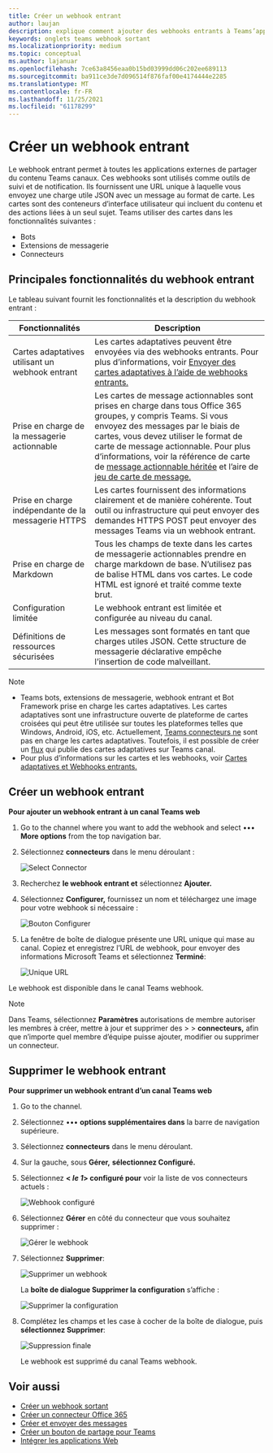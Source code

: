 ```yaml
---
title: Créer un webhook entrant
author: laujan
description: explique comment ajouter des webhooks entrants à Teams’application et publier des demandes externes Teams avec des webhooks entrants
keywords: onglets teams webhook sortant
ms.localizationpriority: medium
ms.topic: conceptual
ms.author: lajanuar
ms.openlocfilehash: 7ce63a8456eaa0b15bd03999dd06c202ee689113
ms.sourcegitcommit: ba911ce3de7d096514f876faf00e4174444e2285
ms.translationtype: MT
ms.contentlocale: fr-FR
ms.lasthandoff: 11/25/2021
ms.locfileid: "61178299"
---
```

# <a name="create-incoming-webhook"></a>Créer un webhook entrant

Le webhook entrant permet à toutes les applications externes de partager du contenu Teams canaux. Ces webhooks sont utilisés comme outils de suivi et de notification. Ils fournissent une URL unique à laquelle vous envoyez une charge utile JSON avec un message au format de carte. Les cartes sont des conteneurs d’interface utilisateur qui incluent du contenu et des actions liées à un seul sujet. Teams utiliser des cartes dans les fonctionnalités suivantes :

* Bots
* Extensions de messagerie
* Connecteurs

## <a name="key-features-of-incoming-webhook"></a>Principales fonctionnalités du webhook entrant

Le tableau suivant fournit les fonctionnalités et la description du webhook entrant :

| Fonctionnalités | Description |
| ------- | ----------- |
|Cartes adaptatives utilisant un webhook entrant|Les cartes adaptatives peuvent être envoyées via des webhooks entrants. Pour plus d’informations, voir [Envoyer des cartes adaptatives à l’aide de webhooks entrants.](../../webhooks-and-connectors/how-to/connectors-using.md#send-adaptive-cards-using-an-incoming-webhook)|
|Prise en charge de la messagerie actionnable|Les cartes de message actionnables sont prises en charge dans tous Office 365 groupes, y compris Teams. Si vous envoyez des messages par le biais de cartes, vous devez utiliser le format de carte de message actionnable. Pour plus d’informations, voir la référence de carte de [message actionnable héritée](/outlook/actionable-messages/message-card-reference) et l’aire de [jeu de carte de message.](https://messagecardplayground.azurewebsites.net)|
|Prise en charge indépendante de la messagerie HTTPS|Les cartes fournissent des informations clairement et de manière cohérente. Tout outil ou infrastructure qui peut envoyer des demandes HTTPS POST peut envoyer des messages Teams via un webhook entrant.|
|Prise en charge de Markdown|Tous les champs de texte dans les cartes de messagerie actionnables prendre en charge markdown de base. N’utilisez pas de balise HTML dans vos cartes. Le code HTML est ignoré et traité comme texte brut.|
|Configuration limitée|Le webhook entrant est limitée et configurée au niveau du canal.|
|Définitions de ressources sécurisées|Les messages sont formatés en tant que charges utiles JSON. Cette structure de messagerie déclarative empêche l’insertion de code malveillant.|

> [!NOTE]
> * Teams bots, extensions de messagerie, webhook entrant et Bot Framework prise en charge les cartes adaptatives. Les cartes adaptatives sont une infrastructure ouverte de plateforme de cartes croisées qui peut être utilisée sur toutes les plateformes telles que Windows, Android, iOS, etc. Actuellement, [Teams connecteurs ne](../../webhooks-and-connectors/how-to/connectors-creating.md) sont pas en charge les cartes adaptatives. Toutefois, il est possible de créer un [flux](https://flow.microsoft.com/blog/microsoft-flow-in-microsoft-teams/) qui publie des cartes adaptatives sur Teams canal.
> * Pour plus d’informations sur les cartes et les webhooks, voir [Cartes adaptatives et Webhooks entrants.](~/task-modules-and-cards/what-are-cards.md#adaptive-cards-and-incoming-webhooks)

## <a name="create-incoming-webhook"></a>Créer un webhook entrant

**Pour ajouter un webhook entrant à un canal Teams web**

1. Go to the channel where you want to add the webhook and select &#8226;&#8226;&#8226; **More options** from the top navigation bar.
1. Sélectionnez **connecteurs** dans le menu déroulant :

    ![Select Connector](~/assets/images/connectors.png)

1. Recherchez **le webhook entrant et** sélectionnez **Ajouter.**
1. Sélectionnez **Configurer,** fournissez un nom et téléchargez une image pour votre webhook si nécessaire :

    ![Bouton Configurer](~/assets/images/configure.png)

1. La fenêtre de boîte de dialogue présente une URL unique qui mase au canal. Copiez et enregistrez l’URL de webhook, pour envoyer des informations Microsoft Teams et sélectionnez **Terminé**:

    ![Unique URL](~/assets/images/url.png)

Le webhook est disponible dans le canal Teams webhook.

> [!NOTE]
> Dans Teams, sélectionnez **Paramètres** autorisations de membre autoriser les membres à créer, mettre à jour et supprimer des  >    >  **connecteurs,** afin que n’importe quel membre d’équipe puisse ajouter, modifier ou supprimer un connecteur.

## <a name="remove-incoming-webhook"></a>Supprimer le webhook entrant

**Pour supprimer un webhook entrant d’un canal Teams web**

1. Go to the channel.
1. Sélectionnez &#8226;&#8226;&#8226; **options supplémentaires dans** la barre de navigation supérieure.
1. Sélectionnez **connecteurs** dans le menu déroulant.
1. Sur la gauche, sous **Gérer,** **sélectionnez Configuré.**
1. Sélectionnez **< *le 1*> configuré pour** voir la liste de vos connecteurs actuels :

    ![Webhook configuré](~/assets/images/configured.png)

1. Sélectionnez **Gérer** en côté du connecteur que vous souhaitez supprimer :

    ![Gérer le webhook](~/assets/images/manage.png)

1. Sélectionnez **Supprimer**:

    ![Supprimer un webhook](~/assets/images/remove.png)

    La **boîte de dialogue Supprimer la configuration** s’affiche :

    ![Supprimer la configuration](~/assets/images/removeconfiguration.png)

1. Complétez les champs et les case à cocher de la boîte de dialogue, puis **sélectionnez Supprimer**:

    ![Suppression finale](~/assets/images/finalremove.png)

    Le webhook est supprimé du canal Teams webhook.

## <a name="see-also"></a>Voir aussi

* [Créer un webhook sortant](~/webhooks-and-connectors/how-to/add-outgoing-webhook.md)
* [Créer un connecteur Office 365](~/webhooks-and-connectors/how-to/connectors-creating.md)
* [Créer et envoyer des messages](~/webhooks-and-connectors/how-to/connectors-using.md)
* [Créer un bouton de partage pour Teams](../../concepts/build-and-test/share-to-teams.md#create-share-to-teams-button)
* [Intégrer les applications Web](~/samples/integrate-web-apps-overview.md)

